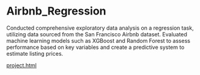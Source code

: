 # Airbnb_Regression

Conducted comprehensive exploratory data analysis on a regression task, utilizing data sourced from the San Francisco Airbnb dataset. Evaluated machine learning models such as XGBoost and Random Forest to assess performance based on key variables and create a predictive system to estimate listing prices. 

[project.html](https://htmlpreview.github.io/?file:///Users/kaitlin/Desktop/131_FinalProject/131FinalProject.html)





